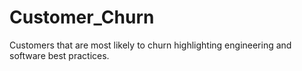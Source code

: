 # Customer_Churn
Customers that are most likely to churn highlighting engineering and software best practices.

